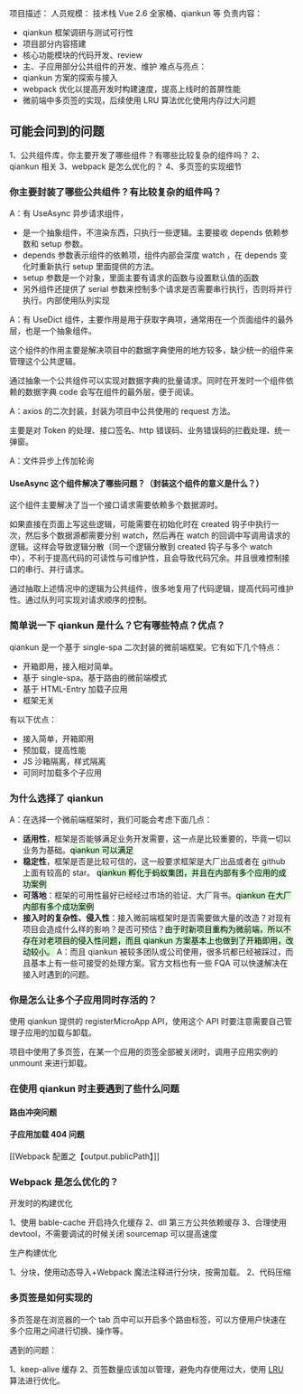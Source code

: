 项目描述：
人员规模：
技术栈 Vue 2.6 全家桶、qiankun 等
负责内容：
- qiankun 框架调研与测试可行性
- 项目部分内容搭建
- 核心功能模块的代码开发、review
- 主、子应用部分公共组件的开发、维护
难点与亮点：
- qiankun 方案的探索与接入
- webpack 优化以提高开发时构建速度，提高上线时的首屏性能
- 微前端中多页签的实现，后续使用 LRU 算法优化使用内存过大问题



## 可能会问到的问题

1、公共组件库，你主要开发了哪些组件？有哪些比较复杂的组件吗？
2、qiankun 相关
3、webpack 是怎么优化的？
4、多页签的实现细节

### 你主要封装了哪些公共组件？有比较复杂的组件吗？

A：有 UseAsync 异步请求组件，
- 是一个抽象组件，不渲染东西，只执行一些逻辑。主要接收 depends 依赖参数和 setup 参数。
- depends 参数表示组件的依赖项，组件内部会深度 watch ，在 depends 变化时重新执行 setup 里面提供的方法。
- setup 参数是一个对象，里面主要有请求的函数与设置默认值的函数
- 另外组件还提供了 serial 参数来控制多个请求是否需要串行执行，否则将并行执行。内部使用队列实现

A：有 UseDict 组件，主要作用是用于获取字典项，通常用在一个页面组件的最外层，也是一个抽象组件。

这个组件的作用主要是解决项目中的数据字典使用的地方较多，缺少统一的组件来管理这个公共逻辑。

通过抽象一个公共组件可以实现对数据字典的批量请求。同时在开发时一个组件依赖的数据字典 code 会写在组件的最外层，便于阅读。

A：axios 的二次封装，封装为项目中公共使用的 request 方法。

主要是对 Token 的处理、接口签名、http 错误码、业务错误码的拦截处理、统一弹窗。

A：文件异步上传加轮询

#### UseAsync 这个组件解决了哪些问题？（封装这个组件的意义是什么？）

这个组件主要解决了当一个接口请求需要依赖多个数据源时。

如果直接在页面上写这些逻辑，可能需要在初始化时在 created 钩子中执行一次，然后多个数据源都需要分别 watch，然后再在 watch 的回调中写调用请求的逻辑。这样会导致逻辑分散（同一个逻辑分散到 created 钩子与多个 watch 中），不利于提高代码的可读性与可维护性，且会导致代码冗余。并且很难控制接口的串行、并行请求。

通过抽取上述情况中的逻辑为公共组件，很多地复用了代码逻辑，提高代码可维护性。通过队列可实现对请求顺序的控制。

### 简单说一下 qiankun 是什么？它有哪些特点？优点？

qiankun 是一个基于 single-spa 二次封装的微前端框架。它有如下几个特点：

- 开箱即用，接入相对简单。
- 基于 single-spa。基于路由的微前端模式
- 基于 HTML-Entry 加载子应用
- 框架无关

有以下优点：

 - 接入简单，开箱即用
 - 预加载，提高性能
 - JS 沙箱隔离，样式隔离
 - 可同时加载多个子应用

### 为什么选择了 qiankun

A：在选择一个微前端框架时，我们可能会考虑下面几点：
- **适用性**，框架是否能够满足业务开发需要，这一点是比较重要的，毕竟一切以业务为基础。<mark style="background: #BBFABBA6;">qiankun 可以满足</mark>
- **稳定性**，框架是否是比较可信的，这一般要求框架是大厂出品或者在 github 上面有较高的 star。 <mark style="background: #BBFABBA6;">qiankun 孵化于蚂蚁集团，并且在内部有多个应用的成功案例</mark>
- **可落地**：框架的可用性最好已经经过市场的验证、大厂背书。<mark style="background: #BBFABBA6;">qiankun 在大厂内部有多个成功案例</mark>
- **接入时的复杂性、侵入性**：接入微前端框架时是否需要做大量的改造？对现有项目会造成什么样的影响？是否可预估？<mark style="background: #BBFABBA6;">由于时新项目重构为微前端，所以不存在对老项目的侵入性问题，而且 qiankun 方案基本上也做到了开箱即用，改动较小。</mark>
A：而且 qiankun 被较多团队或公司使用，很多坑都已经被踩过，而且基本上有一些可接受的处理方案。官方文档也有一些 FQA 可以快速解决在接入时遇到的问题。

### 你是怎么让多个子应用同时存活的？

使用 qiankun 提供的 registerMicroApp API，使用这个 API 时要注意需要自己管理子应用的加载与卸载。

项目中使用了多页签，在某一个应用的页签全部被关闭时，调用子应用实例的 unmount 来进行卸载。
### 在使用 qiankun 时主要遇到了些什么问题

#### 路由冲突问题

#### 子应用加载 404 问题

[[Webpack 配置之【output.publicPath】]]

### Webpack 是怎么优化的？

开发时的构建优化

1、使用 bable-cache 开启持久化缓存
2、dll 第三方公共依赖缓存
3、合理使用 devtool，不需要调试的时候关闭 sourcemap 可以提高速度

生产构建优化

1、分块，使用动态导入+Webpack 魔法注释进行分块，按需加载。
2、代码压缩

### 多页签是如何实现的

多页签是在浏览器的一个 tab 页中可以开启多个路由标签，可以方便用户快速在多个应用之间进行切换、操作等。

遇到的问题：

1、keep-alive 缓存
2、页签数量应该加以管理，避免内存使用过大，使用 [LRU](https://zh.wikipedia.org/wiki/%E5%BF%AB%E5%8F%96%E6%96%87%E4%BB%B6%E7%BD%AE%E6%8F%9B%E6%A9%9F%E5%88%B6) 算法进行优化。




